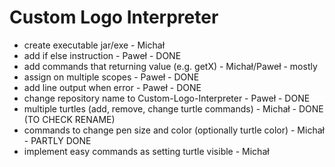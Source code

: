 # Custom Logo Interpreter

- create executable jar/exe - Michał
- add if else instruction - Paweł - DONE
- add commands that returning value (e.g. getX) - Michał/Paweł - mostly
- assign on multiple scopes - Paweł - DONE
- add line output when error - Paweł - DONE
- change repository name to Custom-Logo-Interpreter - Paweł - DONE
- multiple turtles (add, remove, change turtle commands) - Michał - DONE (TO CHECK RENAME)
- commands to change pen size and color (optionally turtle color) - Michał - PARTLY DONE
- implement easy commands as setting turtle visible - Michał
